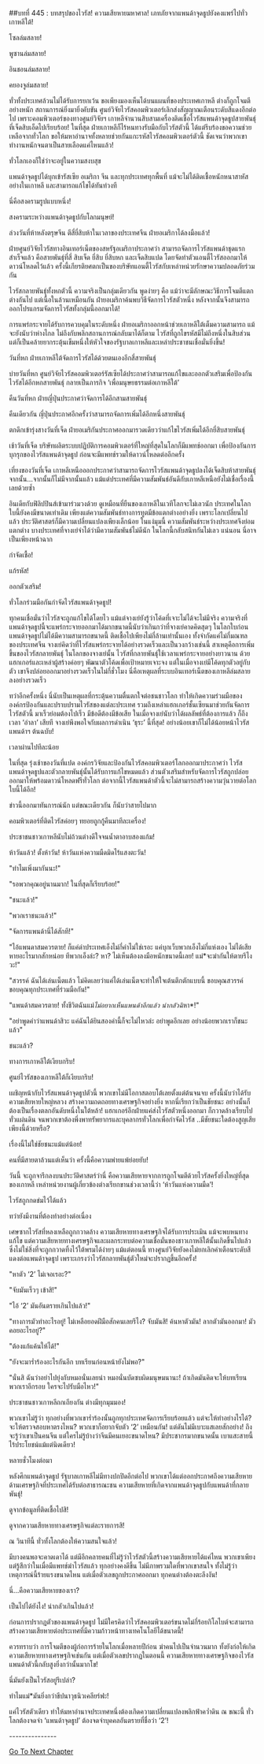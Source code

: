 ##บทที่ 445 : บทสรุปของไวรัส! ความเสียหายมหาศาล!
เภทภัยจากแพนด้าจุดธูปยังคงแพร่ไปทั่วเกาหลีใต้!

โซลล่มสลาย!

พูซานล่มสลาย!

อินชอนล่มสลาย!

คยองจูล่มสลาย!

ทั่วทั้งประเทศล้วนไม่ได้รับการยกเว้น ขอเพียงมองเห็นได้บนแผนที่ของประเทศเกาหลี ต่างก็ถูกโจมตีอย่างหนัก สถานการณ์ยิ่งมายิ่งคับขัน ศูนย์วิจัยไวรัสคอมพิวเตอร์เลิกส่งสัญญาณเตือนระดับสีแดงอีกต่อไป เพราะคอมพิวเตอร์ของทางศูนย์วิจัยฯ เกาหลีจำนวนสิบสามเครื่องติดเชื้อไวรัสแพนด้าจุดธูปสายพันธ์ุที่เจ็ดสิบเอ็ดไปเรียบร้อย! ในที่สุด ฝ่ายเกาหลีก็ไร้หนทางรับมือกับไวรัสตัวนี้ ได้แต่รีบร้องขอความช่วยเหลือจากทั่วโลก ขอให้มหาอำนาจทั้งหลายช่วยกันแกะรหัสไวรัสคอมพิวเตอร์ตัวนี้ ชัดเจนว่าพวกเขาทำงานหนักจนตาเป็นสายเลือดแค่ไหนแล้ว!

ทั่วโลกเองก็ใช่ว่าจะอยู่ในความสงบสุข

แพนด้าจุดธูปได้บุกเข้ารัสเซีย อเมริกา จีน และทุกประเทศทุกพื้นที่ แม้จะไม่ได้ติดเชื้อหนักหนาสาหัสอย่างในเกาหลี และสามารถแก้ไขได้ทันท่วงที

นี่คือสงครามรูปแบบหนึ่ง!

สงครามระหว่างแพนด้าจุดธูปกับโลกมนุษย์!

ล่วงวันที่ห้าหลังตรุษจีน ตีสี่ยี่สิบห้าในเวลาของประเทศจีน ฝ่ายอเมริกาได้ลงมือแล้ว!

ฝ่ายศูนย์วิจัยไวรัสทางอินเทอร์เน็ตของสหรัฐอเมริกาประกาศว่า สามารถจัดการไวรัสแพนด้าชุดแรกสำเร็จแล้ว คือสายพันธุ์ที่สี่ สิบเจ็ด ยี่สิบ ยี่สิบหก และเจ็ดสิบแปด โดยจัดทำตัวแอนตี้ไวรัสออกมาให้ดาวน์โหลดไว้แล้ว ครั้งนี้เกียรติยศตกเป็นของบริษัทแอนตี้ไวรัสกับเหล่าหน่วยรักษาความปลอดภัยร่วมกัน

ไวรัสกลายพันธุ์ทั้งหกตัวนี้ ความจริงเป็นกลุ่มเดียวกัน พูดง่ายๆ คือ แม้ว่าจะมีลักษณะวิธีการโจมตีแตกต่างกันไป แต่เนื้อในล้วนเหมือนกัน ฝ่ายอเมริกาค้นพบวิธีจัดการไวรัสตัวหนึ่ง หลังจากนั้นจึงสามารถออกโปรแกรมจัดการไวรัสทั้งกลุ่มนี้ออกมาได้!

การแพร่กระจายได้รับการควบคุมในระดับหนึ่ง ฝ่ายอเมริกาออกหน้าช่วยเกาหลีใต้เต็มความสามารถ แม้จะยังนับว่าห่างไกล ไม่ถึงกับพลิกสถานการณ์กลับมาได้ก็ตาม ไวรัสที่ถูกไขรหัสมีไม่ถึงหนึ่งในสิบส่วน แต่ก็เป็นคล้ายยากระตุ้นเข็มหนึ่งให้หัวใจของรัฐบาลเกาหลีและเหล่าประชาชนเชื่อมั่นยิ่งขึ้น!

วันที่หก ฝ่ายเกาหลีใต้จัดการไวรัสได้ด้วยตนเองอีกสี่สายพันธุ์

บ่ายวันที่หก ศูนย์วิจัยไวรัสคอมพิวเตอร์รัสเซียได้ประกาศว่าสามารถแก้ไขและออกตัวเสริมเพื่อป้องกันไวรัสได้อีกหกสายพันธุ์ กลายเป็นภารกิจ ‘เพื่อมนุษยธรรมต่อเกาหลีใต้’

คืนวันที่หก ฝ่ายญี่ปุ่นประกาศว่าจัดการได้อีกสามสายพันธุ์

คืนเดียวกัน ญี่ปุ่นประกาศอีกครั้งว่าสามารถจัดการเพิ่มได้อีกหนึ่งสายพันธุ์

ตกดึกเข้ารุ่งสางวันที่เจ็ด ฝ่ายอเมริกันประกาศออกมารวดเดียวว่าแก้ไขไวรัสเพิ่มได้อีกยี่สิบสายพันธุ์

เช้าวันที่เจ็ด บริษัทผลิตระบบปฏิบัติการคอมพิวเตอร์ที่ใหญ่ที่สุดในโลกก็มีแพทช์ออกมา เพื่อป้องกันการบุกรุกของไวรัสแพนด้าจุดธูป ก่อนจะมีแพทช์รวมให้ดาวน์โหลดต่ออีกครั้ง

เที่ยงของวันที่เจ็ด เกาหลีเหนือออกประกาศว่าสามารถจัดการไวรัสแพนด้าจุดธูปลงได้เจ็ดสิบห้าสายพันธุ์ จากนั้น...จากนั้นก็ไม่มีจากนั้นแล้ว แม้แต่ประเทศที่มีความสัมพันธ์อันดีกับเกาหลีเหนือยังไม่เชื่อเรื่องนี้เลยด้วยซ้ำ

อินเดียกับฟิลิปปินส์เข้ามาร่วมวงด้วย ดูเหมือนที่ยืนของเกาหลีในเวทีโลกจะไม่เลวนัก ประเทศในโลกใบนี้ยังคงมีขนาดเท่าเดิม เพียงแต่ความสัมพันธ์ทางการทูตมีข้อแตกต่างอย่างยิ่ง เพราะโลกเปลี่ยนไปแล้ว ประวัติศาสตร์ก็มีความเปลี่ยนแปลงเพียงเล็กน้อย ในแง่มุมนี้ ความสัมพันธ์ระหว่างประเทศจึงย่อมแตกต่าง บางประเทศที่จางเย่จำได้ว่ามีความสัมพันธ์ไม่ดีนัก ในโลกนี้กลับสนิทกันไม่เลว แน่นอน นี่อาจเป็นเพียงหน้าฉาก

กำจัดเชื้อ!

แก้รหัส!

ออกตัวเสริม!

ทั่วโลกร่วมมือกันกำจัดไวรัสแพนด้าจุดธูป!

ทุกคนเชื่อมั่นว่าไวรัสจะถูกแก้ไขได้โดยไว แม้แต่จางเย่ยังรู้ว่าโค้ดที่เจาะไม่ได้จะไม่มีจริง ความจริงที่แพนด้าจุดธูปนี้จะแพร่กระจายออกมาได้มากขนาดนี้นับว่าเกินกว่าที่จางเย่คาดคิดสุดๆ ในโลกใบก่อน แพนด้าจุดธูปไม่ได้มีความสามารถขนาดนี้ ติดเชื้อไปเพียงไม่กี่ล้านเท่านั้นเอง ทั้งจำกัดแค่ไม่กี่มณฑลของประเทศจีน จางเย่คิดว่าที่ไวรัสแพร่กระจายได้อย่างรวดเร็วและเป็นวงกว้างเช่นนี้ สาเหตุคือการเพิ่มขึ้นของไวรัสกลายพันธุ์ ในโลกของจางเย่นั้น ไวรัสที่กลายพันธุ์ใช้เวลาแพร่กระจายอย่างยาวนาน ด้วยแฮกเกอร์และเหล่าผู้สร้างค่อยๆ พัฒนาตัวโค้ดเพื่อเป้าหมายเจาะจง แต่ในเมื่อจางเย่มีโค้ดทุกตัวอยู่กับตัว เขาจึงปล่อยออกมาอย่างรวดเร็วในไม่กี่ชั่วโมง นี่คือเหตุผลที่ระบบอินเทอร์เน็ตของเกาหลีล่มสลายลงอย่างรวดเร็ว

ทว่าอีกครั้งหนึ่ง นี่นับเป็นเหตุผลที่กระตุ้นความตื่นตกใจต่อชนชาวโลก ทำให้เกิดความร่วมมือขององค์กรป้องกันและปราบปรามไวรัสของแต่ละประเทศ รวมถึงเหล่าแฮกเกอร์ชั้นเซียนมาช่วยกันจัดการไวรัสตัวนี้ มาเร็วย่อมต้องไปเร็ว มีข้อดีต้องมีข้อเสีย ในเมื่อจางเย่นับว่าได้ผลลัพธ์ที่ต้องการแล้ว ก็ถึงเวลา ‘อำลา’ เสียที จางเย่พึงพอใจกับผลการดำเนิน ‘ธุระ’ นี้ที่สุด! อย่างน้อยเขาก็ไม่ได้น้อยหน้าไวรัสแพนด้าฯ ต้นฉบับ!

เวลาผ่านไปทีละน้อย

ในที่สุด รุ่งเช้าของวันที่แปด องค์กรวิจัยและป้องกันไวรัสคอมพิวเตอร์โลกออกมาประกาศว่า ไวรัสแพนด้าจุดธูปและตัวกลายพันธุ์นั้นได้รับการแก้ไขหมดแล้ว ส่วนตัวเสริมสำหรับจัดการไวรัสถูกปล่อยออกมาให้พร้อมดาวน์โหลดฟรีทั่วโลก ต่อจากนี้ไวรัสแพนด้าตัวนี้จะไม่สามารถสร้างความวุ่นวายต่อโลกใบนี้ได้อีก!

ข่าวนี้ออกมาทันการณ์นัก แต่ขณะเดียวกัน ก็นับว่าสายไปมาก

คอมพิวเตอร์ที่ติดไวรัสค่อยๆ ทยอยถูกกู้คืนมาทีละเครื่อง!

ประชาชนชาวเกาหลีนับไม่ถ้วนต่างดีใจจนน้ำตาอาบสองแก้ม!

ห้าวันแล้ว! ตั้งห้าวัน! ห้าวันแห่งความมืดมิดไร้แสงตะวัน!

"ทำไมเพิ่งมากันนะ!"

"รอพวกคุณอยู่นานมาก! ในที่สุดก็เรียบร้อย!"

"ชนะแล้ว!"

"พวกเราชนะแล้ว!"

"จัดการแพนด้านี่ได้สักที!"

"ไอ้แพนดาสมควรตาย! ก็แค่ด่าประเทศเอ็งไม่กี่คำไม่ใช่เรอะ แค่บุกเว็บพวกเอ็งไม่กี่แห่งเอง ไม่ได้เสียหายอะไรมากสักหน่อย ทีพวกเอ็งล่ะ? หา? ไม่เห็นต้องลงมือหนักขนาดนี้เลย! แม่*จะฆ่ากันให้ตายรึไงวะ!"

"สวรรค์ ฉันได้เล่นเน็ตแล้ว ไม่คิดเลยว่าแค่ได้เล่นเน็ตจะทำให้ใจเต้นตึกตักแบบนี้ ขอบคุณสวรรค์ ขอบคุณทุกประเทศที่ร่วมมือกัน!"

"แพนด้าสมควรตาย! ทั้งชีวิตฉันแม่*ไม่อยากเห็นแพนด้าอีกแล้ว น่ากลัวฉิ*หา*!"

"อย่าพูดคำว่าแพนด้าสิวะ แค่ฉันได้ยินสองคำนี้ก็จะไม่ไหวล่ะ อย่าพูดอีกเลย อย่างน้อยพวกเราก็ชนะแล้ว"

ชนะแล้ว?

ทางการเกาหลีใต้เงียบกริบ!

ศูนย์ไวรัสของเกาหลีใต้ก็เงียบกริบ!

เผชิญหน้ากับไวรัสแพนด้าจุดธูปตัวนี้ พวกเขาไม่มีโอกาสตอบโต้เลยตั้งแต่ต้นจนจบ ครั้งนี้นับว่าได้รับความเสียหายใหญ่หลวง สร้างความถดถอยทางเศรษฐกิจอย่างยิ่ง หากนี่เรียกว่าเป็นชัยชนะ อย่างนั้นก็ต้องเป็นเรื่องตลกอันดับหนึ่งในใต้หล้า! แฮกเกอร์อีกฝ่ายแค่ส่งไวรัสตัวหนึ่งออกมา ก็กวาดล้างเรียบไปทั่วแผ่นดิน จนพวกเขาต้องพึ่งพาทรัพยากรและบุคลากรทั่วโลกเพื่อกำจัดไวรัส ..มีชัยชนะใดต้องสูญเสียเพียงนี้ด้วยหรือ?

เรื่องนี้ไม่ใช่ชัยชนะแม้แต่น้อย!

คนที่มีสายตาล้วนแต่เห็นว่า ครั้งนี้คือความพ่ายแพ้ย่อยยับ!

วันนี้ จะถูกจารึกลงบนประวัติศาสตร์ว่านี่ คือความเสียหายจากการถูกโจมตีด้วยไวรัสครั้งยิ่งใหญ่ที่สุดของเกาหลี เหล่าหน่วยงานผู้เกี่ยวข้องต่างเรียกขานช่วงเวลานี้ว่า ‘ห้าวันแห่งความมืด’!

ไวรัสถูกกดข่มไว้ได้แล้ว

ทว่ายังมีงานที่ต้องทำอย่างต่อเนื่อง

เศษซากไวรัสที่หลงเหลือถูกกวาดล้าง ความเสียหายทางเศรษฐกิจได้รับการประเมิน แม้จะพบหนทางแก้ไข แต่ความเสียหายทางเศรษฐกิจและผลกระทบต่อความเชื่อมั่นของชาวเกาหลีใต้นั้นเกิดขึ้นไปแล้ว ซึ่งไม่ใช่สิ่งที่จะถูกกวาดทิ้งไว้ใต้พรมได้ง่ายๆ แม้แต่ตอนนี้ ทางศูนย์วิจัยยังคงไม่ยกเลิกคำเตือนระดับสีแดงต่อแพนด้าจุดธูป เพราะเกรงว่าไวรัสกลายพันธุ์ตัวใหม่จะปรากฏขึ้นอีกครั้ง!

"หาตัว ‘2’ ไม่เจอเรอะ?"

"จับมันเร็วๆ เข้าสิ!"

"ไอ้ ‘2’ มันอันตรายเกินไปแล้ว!"

"ทางการมัวทำอะไรอยู่! ไม่เหลือยอดฝีมือสักคนเลยรึไง? จับมันสิ! ค้นหาตัวมัน! ลากตัวมันออกมา! มัวคอยอะไรอยู่?"

"ต้องแก้แค้นให้ได้!"

"ยังจะมาร่ำร้องอะไรกันอีก บทเรียนก่อนหน้ายังไม่พอ?"

"นั่นสิ ฉันว่าอย่าไปยุ่งกับหมอนั่นเลยน่า หมอนั่นบัดซบผิดมนุษมนานะ! ถ้าเกิดมันคิดจะให้บทเรียนพวกเราอีกรอบ ใครจะไปรับมือไหว!"

ประชาชนชาวเกาหลีถกเถียงกัน ต่างมีทุกมุมมอง!

พวกเขาไม่รู้ว่า ทุกอย่างที่พวกเขาร่ำร้องนั้นถูกทุกประเทศจัดการเรียบร้อยแล้ว แต่จะให้ทำอย่างไรได้? จะให้ตรวจสอบหาตรงไหน? พวกเขาก็อยากจับตัว ‘2’ เหมือนกัน! แต่ดันไม่มีเบาะแสเลยสักอย่าง! ถึงจะรู้ว่าเขาเป็นคนจีน แต่ใครไม่รู้บ้างว่าจีนมีคนเยอะขนาดไหน? มีประชากรมากขนาดนั้น เบาแสะสายนี้ไร้ประโยชน์แม้แต่นิดเดียว!

หลายชั่วโมงต่อมา

หลังศึกแพนด้าจุดธูป รัฐบาลเกาหลีไม่มีทางปกปิดอีกต่อไป พวกเขาได้แต่ออกประกาศถึงความเสียหายด้านเศรษฐกิจที่ประเทศได้รับต่อสาธารณะชน ความเสียหายที่เกิดจากแพนด้าจุดธูปกับแพนด้าที่กลายพันธุ์!

ดูจากข้อมูลที่ติดเชื้อไปสิ!

ดูจากความเสียหายทางเศรษฐกิจแต่ละรายการสิ!

ณ วินาทีนี้ ทั่วทั้งโลกต้องให้ความสนใจแล้ว!

มีบางคนพอจะคาดเดาได้ แต่มีอีกคลายคนที่ไม่รู้ว่าไวรัสตัวนี้สร้างความเสียหายได้แค่ไหน พวกเขาเพียงแต่รู้สึกว่าในเมื่อมีแพทช์ฆ่าไวรัสแล้ว ทุกอย่างคงดีขึ้น ไม่มีภาพรวมใดที่พวกเขาสนใจ ทั้งไม่รู้ว่าเหตุการณ์นี้ร้ายแรงขนาดไหน แต่เมื่อตัวเลขถูกประกาศออกมา ทุกคนต่างต้องตะลึงงัน!

นี่...คือความเสียหายของเรา?

เป็นไปได้ยังไง! น่ากลัวเกินไปแล้ว!

ก่อนการปรากฏตัวของแพนด้าจุดธูป ไม่มีใครคิดว่าไวรัสคอมพิวเตอร์ขนาดไม่กี่ร้อยกิโลไบต์จะสามารถสร้างความเสียหายต่อประเทศที่มีความก้าวหน้าทางเทคโนโลยีได้ขนาดนี้!

ควรทราบว่า การโจมตีของผู้ก่อการร้ายในโลกเมื่อหลายปีก่อน ฆ่าคนไปเป็นจำนวนมาก ทั้งยังก่อให้เกิดความเสียหายทางเศรษฐกิจเช่นกัน แต่เมื่อตัวเลขปรากฏในตอนนี้ ความเสียหายทางเศรษฐกิจของไวรัสแพนด้าตัวนี้กลับสูงยิ่งกว่านั้นมากโข!

นี่มันยังเป็นไวรัสอยู่รึเปล่า?

ทำไมแม่*มันยิ่งกว่าขีปนาวุธนิวเคลียร์ฟะ!

แค่ไวรัสตัวเดียว ทำให้มหาอำนาจประเทศหนึ่งต้องเกิดความเปลี่ยนแปลงพลิกฟ้าคว่ำดิน ณ ขณะนี้ ทั่วโลกต้องจดจำ ‘แพนด้าจุดธูป’ ต้องจดจำบุคคลอันตรายที่ชื่อว่า ‘2’!





*-*-*-*-*-*-*-*-*-*-*-*-*-*-*-*


[Go To Next Chapter]( ./46.md)